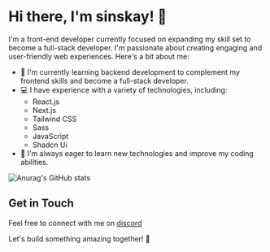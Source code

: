 
# Hi there, I'm sinskay! 👋

I'm a front-end developer currently focused on expanding my skill set to become a full-stack developer. I'm passionate about creating engaging and user-friendly web experiences. Here's a bit about me:

- 🚀 I'm currently learning backend development to complement my frontend skills and become a full-stack developer.
- 💻 I have experience with a variety of technologies, including:
  - React.js
  - Next.js
  - Tailwind CSS
  - Sass
  - JavaScript
  - Shadcn Ui
- 🌱 I'm always eager to learn new technologies and improve my coding abilities.

![Anurag's GitHub stats](https://github-readme-stats.vercel.app/api?username=sinskay&show_icons=true&theme=tokyonight)



## Get in Touch

Feel free to connect with me on [discord](https://discord.com/users/1117135511077797940)

Let's build something amazing together! 🚀
